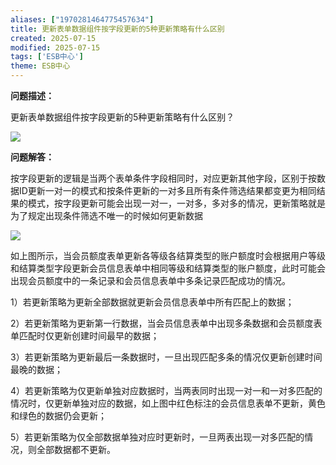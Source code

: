 ```yaml
---
aliases: ["1970281464775457634"]
title: 更新表单数据组件按字段更新的5种更新策略有什么区别
created: 2025-07-15
modified: 2025-07-15
tags: ['ESB中心']
theme: ESB中心
---
```


**问题描述：**

更新表单数据组件按字段更新的5种更新策略有什么区别？

![](9cecc68ab41e525cfd42a141c89e233e.jpg)

**问题解答：**

按字段更新的逻辑是当两个表单条件字段相同时，对应更新其他字段，区别于按数据ID更新一对一的模式和按条件更新的一对多且所有条件筛选结果都变更为相同结果的模式，按字段更新可能会出现一对一，一对多，多对多的情况，更新策略就是为了规定出现条件筛选不唯一的时候如何更新数据

![](9d311946be1b001523ce681fa6ad254a.jpg)

如上图所示，当会员额度表单更新各等级各结算类型的账户额度时会根据用户等级和结算类型字段更新会员信息表单中相同等级和结算类型的账户额度，此时可能会出现会员额度中的一条记录和会员信息表单中多条记录匹配成功的情况。

1）若更新策略为更新全部数据就更新会员信息表单中所有匹配上的数据；

2）若更新策略为更新第一行数据，当会员信息表单中出现多条数据和会员额度表单匹配时仅更新创建时间最早的数据；

3）若更新策略为更新最后一条数据时，一旦出现匹配多条的情况仅更新创建时间最晚的数据；

4）若更新策略为仅更新单独对应数据时，当两表同时出现一对一和一对多匹配的情况时，仅更新单独对应的数据，如上图中红色标注的会员信息表单不更新，黄色和绿色的数据仍会更新；

5）若更新策略为仅全部数据单独对应时更新时，一旦两表出现一对多匹配的情况，则全部数据都不更新。